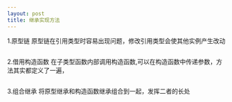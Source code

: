 ```yaml
---
layout: post
title: 继承实现方法
---
```


1.原型链
原型链在引用类型时容易出现问题，修改引用类型会使其他实例产生改动
~~~

~~~

2.借用构造函数
在子类型函数内部调用构造函数,可以在构造函数中传递参数，方法其实都定义了一遍，
~~~

~~~

3.组合继承
将原型继承和构造函数继承组合到一起，发挥二者的长处
